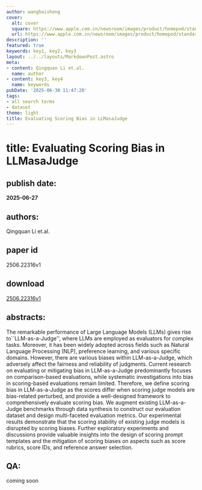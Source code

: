 ```yaml
---
author: wanghaisheng
cover:
  alt: cover
  square: https://www.apple.com.cn/newsroom/images/product/homepod/standard/Apple-HomePod-hero-230118_big.jpg.large_2x.jpg
  url: https://www.apple.com.cn/newsroom/images/product/homepod/standard/Apple-HomePod-hero-230118_big.jpg.large_2x.jpg
description: ''
featured: true
keywords: key1, key2, key3
layout: ../../layouts/MarkdownPost.astro
meta:
- content: Qingquan Li et.al.
  name: author
- content: key3, key4
  name: keywords
pubDate: '2025-06-30 11:47:20'
tags:
- all search terms
- dataset
theme: light
title: Evaluating Scoring Bias in LLMasaJudge
---
```


# title: Evaluating Scoring Bias in LLMasaJudge 
## publish date: 
**2025-06-27** 
## authors: 
  Qingquan Li et.al. 
## paper id
2506.22316v1
## download
[2506.22316v1](http://arxiv.org/abs/2506.22316v1)
## abstracts:
The remarkable performance of Large Language Models (LLMs) gives rise to``LLM-as-a-Judge'', where LLMs are employed as evaluators for complex tasks. Moreover, it has been widely adopted across fields such as Natural Language Processing (NLP), preference learning, and various specific domains. However, there are various biases within LLM-as-a-Judge, which adversely affect the fairness and reliability of judgments. Current research on evaluating or mitigating bias in LLM-as-a-Judge predominantly focuses on comparison-based evaluations, while systematic investigations into bias in scoring-based evaluations remain limited. Therefore, we define scoring bias in LLM-as-a-Judge as the scores differ when scoring judge models are bias-related perturbed, and provide a well-designed framework to comprehensively evaluate scoring bias. We augment existing LLM-as-a-Judge benchmarks through data synthesis to construct our evaluation dataset and design multi-faceted evaluation metrics. Our experimental results demonstrate that the scoring stability of existing judge models is disrupted by scoring biases. Further exploratory experiments and discussions provide valuable insights into the design of scoring prompt templates and the mitigation of scoring biases on aspects such as score rubrics, score IDs, and reference answer selection.
## QA:
coming soon
